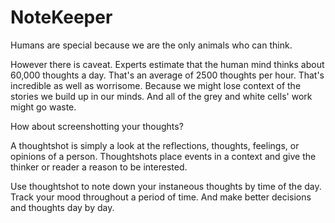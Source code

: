 # NoteKeeper
Humans are special because we are the only animals who can think.

However there is caveat. 
Experts estimate that the human mind thinks about 60,000 thoughts a day. That's an average of 2500 thoughts per hour. That's incredible as well as worrisome. Because we might lose context of the stories we build up in our minds. And all of the grey and white cells' work might go waste.

How about screenshotting your thoughts?

A thoughtshot is simply a look at the reflections, thoughts, feelings, or opinions of a person. Thoughtshots place events in a context and give the thinker or reader a reason to be interested.

Use thoughtshot to note down your instaneous thoughts by time of the day. Track your mood throughout a period of time. And make better decisions and thoughts day by day. 
